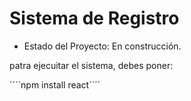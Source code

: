 <H1>Sistema de Registro</H1>

- Estado del Proyecto: En construcción.

patra ejecuitar el sistema, debes poner:

´´´´npm install react´´´´
